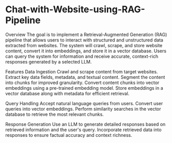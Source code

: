 # Chat-with-Website-using-RAG-Pipeline
Overview
The goal is to implement a Retrieval-Augmented Generation (RAG) pipeline that allows users to 
interact with structured and unstructured data extracted from websites. The system will crawl, 
scrape, and store website content, convert it into embeddings, and store it in a vector database. 
Users can query the system for information and receive accurate, context-rich responses 
generated by a selected LLM.

Features
Data Ingestion
Crawl and scrape content from target websites.
Extract key data fields, metadata, and textual content.
Segment the content into chunks for improved granularity.
Convert content chunks into vector embeddings using a pre-trained embedding model.
Store embeddings in a vector database along with metadata for efficient retrieval.

Query Handling
Accept natural language queries from users.
Convert user queries into vector embeddings.
Perform similarity searches in the vector database to retrieve the most relevant chunks.

Response Generation
Use an LLM to generate detailed responses based on retrieved information and the user's query.
Incorporate retrieved data into responses to ensure factual accuracy and context richness.
